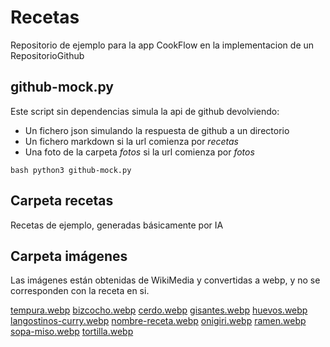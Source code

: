 # Recetas

Repositorio de ejemplo para la app CookFlow en la implementacion de un
RepositorioGithub

## github-mock.py

Este script sin dependencias simula la api de github devolviendo:

* Un fichero json simulando la respuesta de github a un directorio
* Un fichero markdown si la url comienza por _recetas_
* Una foto de la carpeta _fotos_ si la url comienza por _fotos_

```bash python3 github-mock.py ```

## Carpeta recetas

Recetas de ejemplo, generadas básicamente por IA

## Carpeta imágenes

Las imágenes están obtenidas de WikiMedia y convertidas a webp, y no se
corresponden con la receta en si.

[tempura.webp](https://upload.wikimedia.org/wikipedia/commons/4/4d/Prawn-tempura-box.jpg)
[bizcocho.webp](https://upload.wikimedia.org/wikipedia/commons/b/b8/Bizcocho_Marroqu%C3%AD.jpg)
[cerdo.webp](https://upload.wikimedia.org/wikipedia/commons/a/af/Miso_Katsu_by_jetalone_in_Nagoya.jpg)
[gisantes.webp](https://upload.wikimedia.org/wikipedia/commons/1/10/Receta_de_Panzanella.jpg)
[huevos.webp](https://upload.wikimedia.org/wikipedia/commons/1/11/Receta_de_Cocina_Uruguay_-_bizcochitosdeespinacayqueso.jpg)
[langostinos-curry.webp](https://upload.wikimedia.org/wikipedia/commons/f/f6/Langostinos%2C_Ecuador_%282284634408%29.jpg)
[nombre-receta.webp](https://upload.wikimedia.org/wikipedia/commons/3/37/Bife_de_carne_con_pur%C3%A9_de_papas.jpg)
[onigiri.webp](https://upload.wikimedia.org/wikipedia/commons/4/42/Spicy_Char-Siu_Onigiri.jpg)
[ramen.webp](https://upload.wikimedia.org/wikipedia/commons/c/c8/Ramen_and_Chahan_003.jpg)
[sopa-miso.webp](https://upload.wikimedia.org/wikipedia/commons/e/e8/Miso_Soup_001.jpg)
[tortilla.webp](https://upload.wikimedia.org/wikipedia/commons/8/81/Tortilla_de_papas_%28estilo_argentino%29.jpg)

